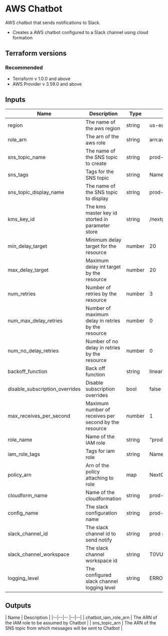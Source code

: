 # AWS Chatbot
AWS chatbot that sends notifications to Slack.
-   Creates a AWS chatbot configured to a Slack channel using cloud formation

## Terraform versions
### Recommended
- Terraform v 1.0.0 and above  
- AWS Provider v 3.59.0 and above

## Inputs
| Name | Description  | Type| Default | Required |
|--|--|-- |--|--|
| region | The  name  of  the  aws  region  | string | us-east-2 | no |
| role_arn| The  arn  of  the  aws  role | string |arn:aws:iam::447374039575:role/NextGenAdminAccess | no |
| sns_topic_name | The  name  of  the  SNS  topic  to  create | string | prod-rm-notify-aws-chatbot | no |
| sns_tags | Tags for the SNS topic | string | Name = "prod-rm-notify-aws-chatbot" | no |
| sns_topic_display_name | The  name  of  the  SNS  topic  to  display | string | prod-rm-notify-aws-chatbot | no|
| kms_key_id | The  kms  master  key  id storted in parameter store | string | /nextgen/kms/organization/chatbot | no |
| min_delay_target | Minimum  delay  target  for  the  resource | number | 20 | no|
| max_delay_target | Maximum  delay  int  target  by  the  resource | number | 20 | no |
| num_retries | Number  of  retries  by  the  resource | number | 3 | no |
| num_max_delay_retries | Number  of  maximum  delay  in  retries  by  the  resource | number | 0 | no|
| num_no_delay_retries | Number  of  no  delay  in  retries  by  the  resource | number | 0 | no |
| backoff_function | Back  off  function | string | linear | no |
| disable_subscription_overrides | Disable  subscription  overrides | bool | false | no |
| max_receives_per_second | Maximum  number  of  receives  per  second  by  the  resource | number | 1 | no |
| role_name | Name  of  the  IAM  role  | string | "prod-rm-chatbot-monitoring-alarms-role" | no |
| iam_role_tags | Tags for iam role | string | Name = "prod-rm-chatbot-monitoring-alarms-role" | no |
| policy_arn | Arn of the policy attaching to role | map | NextGenReadOnlyAccess | no |
| cloudform_name | Name  of  the  cloudformation | string | prod-rm-awschatbot-notify-slack | no |
| config_name | The  slack  configuration  name | string | prod-rm-alarms-notify-slack-channel | no |
| slack_channel_id | The  slack  channel  id  to  send  notify | string | prod = "C0187A5CP1R" | no |
| slack_channel_workspace | The  slack  channel  workspace  id | string | T0VUPL2KS | no |
| logging_level | The  configured  slack  channel  logging  level | string | ERROR | no |

## Outputs
| Name | Description  |
|--|--|-- |--|--|
| chatbot_iam_role_arn | The ARN of the IAM role to be assumed by Chatbot |
| sns_topic_arn | The  ARN  of  the  SNS  topic  from  which  messages  will  be  sent  to  Chatbot |